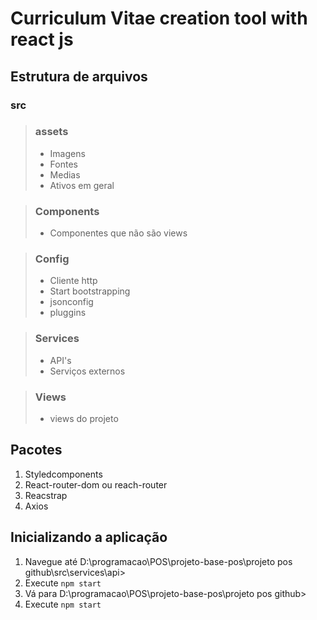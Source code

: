 # Curriculum Vitae creation tool with react js

## Estrutura de arquivos
 ### src 
 > ### assets   
 > - Imagens
 > - Fontes
 > - Medias
 > - Ativos em geral

 > ### Components
 > - Componentes que não são views

 > ### Config
 > - Cliente http
 > - Start bootstrapping
 > - jsonconfig
 > - pluggins

 > ### Services
 > - API's
 > - Serviços externos

 > ### Views
 > - views do projeto

## Pacotes
1. Styledcomponents
2. React-router-dom ou reach-router
3. Reacstrap
4. Axios


## Inicializando a aplicação
1. Navegue até D:\programacao\POS\projeto-base-pos\projeto pos github\src\services\api>
2. Execute `npm start`
3. Vá para D:\programacao\POS\projeto-base-pos\projeto pos github>
4. Execute `npm start`
